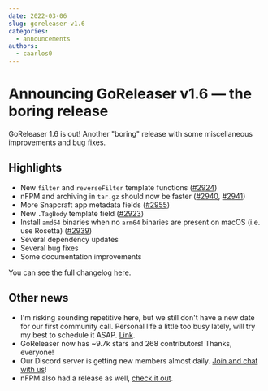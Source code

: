 ```yaml
---
date: 2022-03-06
slug: goreleaser-v1.6
categories:
  - announcements
authors:
  - caarlos0
---
```


# Announcing GoReleaser v1.6 — the boring release

GoReleaser 1.6 is out! Another "boring" release with some miscellaneous improvements and bug fixes.

<!-- more -->

## **Highlights**

- New `filter` and `reverseFilter` template functions ([#2924](https://github.com/garethgeorge/freegoreleaser/pull/2924))
- nFPM and archiving in `tar.gz` should now be faster ([#2940](https://github.com/garethgeorge/freegoreleaser/pull/2940), [#2941](https://github.com/garethgeorge/freegoreleaser/pull/2941))
- More Snapcraft app metadata fields ([#2955](https://github.com/garethgeorge/freegoreleaser/pull/2955))
- New `.TagBody` template field ([#2923](https://github.com/garethgeorge/freegoreleaser/pull/2923))
- Install `amd64` binaries when no `arm64` binaries are present on macOS (i.e. use Rosetta) ([#2939](https://github.com/garethgeorge/freegoreleaser/pull/2939))
- Several dependency updates
- Several bug fixes
- Some documentation improvements

You can see the full changelog [here](https://github.com/garethgeorge/freegoreleaser/releases/tag/v1.6.0).

## **Other news**

- I'm risking sounding repetitive here, but we still don't have a new date for our first community call. Personal life a little too busy lately, will try my best to schedule it ASAP. [Link](https://github.com/goreleaser/community/pull/2).
- GoReleaser now has ~9.7k stars and 268 contributors! Thanks, everyone!
- Our Discord server is getting new members almost daily. [Join and chat with us](https://discord.gg/RGEBtg8vQ6)!
- nFPM also had a release as well, [check it out](https://github.com/goreleaser/nfpm/releases).
